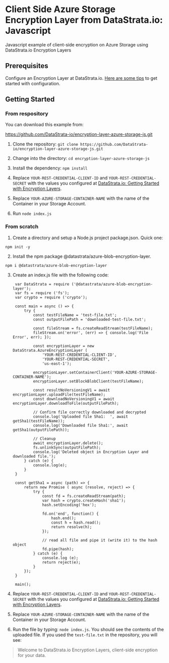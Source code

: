 # Client Side Azure Storage Encryption Layer from DataStrata.io: Javascript
Javascript example of client-side encryption on Azure Storage using DataStrata.io Encryption Layers

## Prerequisites

Configure an Encryption Layer at DataStrata.io. [Here are some tips](https://datastrata.io/encryption-layer-overview-and-getting-started/) to get started with configuration.

## Getting Started

### From respository

You can download this example from:

https://github.com/DataStrata-io/encryption-layer-azure-storage-js.git

1. Clone the repository: `git clone https://github.com/DataStrata-io/encryption-layer-azure-storage-js.git`

2. Change into the directory: `cd encryption-layer-azure-storage-js`

3. Install the dependency: `npm install`

4. Replace `YOUR-REST-CREDENTIAL-CLIENT-ID` and `YOUR-REST-CREDENTIAL-SECRET` with the values you configured at [DataStrata.io: Getting Started with Encryption Layers](https://datastrata.io/encryption-layer-overview-and-getting-started/).

5. Replace `YOUR-AZURE-STORAGE-CONTAINER-NAME` with the name of the Container in your Storage Account.

6. Run `node index.js`

### From scratch

1. Create a directory and setup a Node.js project package.json. Quick one:

`npm init -y`

2. Install the npm package @datastrata/azure-blob-encryption-layer.

`npm i @datastrata/azure-blob-encryption-layer`

3. Create an index.js file with the following code:

        var DataStrata = require ('@datastrata/azure-blob-encryption-layer');
        var fs = require ('fs');
        var crypto = require ('crypto');
        
        const main = async () => {
            try {
                const testFileName = 'test-file.txt';
                const outputFilePath = 'downloaded-test-file.txt';
        
                const fileStream = fs.createReadStream(testFileName);
                fileStream.on('error', (err) => { console.log('File Error', err); });
        
                const encryptionLayer = new DataStrata.AzureEncryptionLayer (
                    'YOUR-REST-CREDENTIAL-CLIENT-ID',
                    'YOUR-REST-CREDENTIAL-SECRET',
                    'us-east-1');
        
                encryptionLayer.setContainerClient('YOUR-AZURE-STORAGE-CONTAINER-NAME');
                encryptionLayer.setBlockBlobClient(testFileName);
        
                const resultNoVersioningV1 = await encryptionLayer.uploadFile(testFileName);
                const downloadNoVersioningV1 = await encryptionLayer.downloadToFile(outputFilePath);
        
                // Confirm file correctly downloaded and decrypted
                console.log('Uploaded file Sha1:  ', await getSha1(testFileName));
                console.log('Downloaded file Sha1:', await getSha1(outputFilePath));
        
                // Cleanup
                await encryptionLayer.delete();
                fs.unlinkSync(outputFilePath);
                console.log('Deleted object in Encryption Layer and downloaded file.');
            } catch (e) {
                console.log(e);
            }
        }
        
        const getSha1 = async (path) => {
            return new Promise ( async (resolve, reject) => {
                try {
                    const fd = fs.createReadStream(path);
                    var hash = crypto.createHash('sha1');
                    hash.setEncoding('hex');    
        
                    fd.on('end', function() {
                        hash.end();
                        const h = hash.read();
                        return resolve(h);
                    });
        
                    // read all file and pipe it (write it) to the hash object
                    fd.pipe(hash);
                } catch (e) {
                    console.log (e);
                    return reject(e);
                }
            });
        }
        
        main();


5. Replace `YOUR-REST-CREDENTIAL-CLIENT-ID` and `YOUR-REST-CREDENTIAL-SECRET` with the values you configured at [DataStrata.io: Getting Started with Encryption Layers](https://datastrata.io/encryption-layer-overview-and-getting-started/).

6. Replace `YOUR-AZURE-STORAGE-CONTAINER-NAME` with the name of the Container in your Storage Account.

7. Run the file by typing: `node index.js`. You should see the contents of the uploaded file. If you used the `test-file.txt` in the repository, you will see:

> Welcome to DataStrata.io Encryption Layers, client-side encryption for your data.

